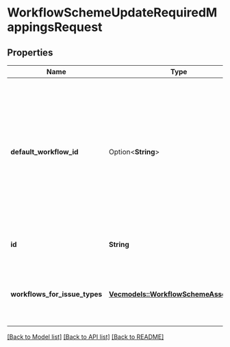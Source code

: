 # WorkflowSchemeUpdateRequiredMappingsRequest

## Properties

Name | Type | Description | Notes
------------ | ------------- | ------------- | -------------
**default_workflow_id** | Option<**String**> | The ID of the new default workflow for this workflow scheme. Only used in global-scoped workflow schemes. If it isn't specified, is set to *Jira Workflow (jira)*. | [optional]
**id** | **String** | The ID of the workflow scheme. | 
**workflows_for_issue_types** | [**Vec<models::WorkflowSchemeAssociation>**](WorkflowSchemeAssociation.md) | The new workflow to issue type mappings for this workflow scheme. | 

[[Back to Model list]](../README.md#documentation-for-models) [[Back to API list]](../README.md#documentation-for-api-endpoints) [[Back to README]](../README.md)


